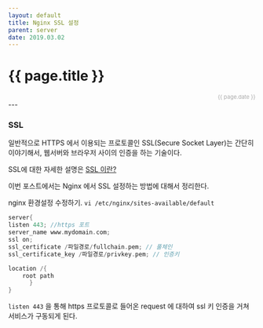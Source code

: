 ```yaml
---
layout: default
title: Nginx SSL 설정
parent: server
date: 2019.03.02
---
```


<h1>{{ page.title }}</h1>  
<div style="text-align:right; font-size:11px; color:#aaa">{{ page.date }} </div>
---

### SSL

일반적으로 HTTPS 에서 이용되는 프로토콜인 SSL(Secure Socket Layer)는 간단히 이야기해서, 웹서버와 브라우저 사이의 인증을 하는 기술이다.

SSL에 대한 자세한 설명은 <a href="/server/ssl">SSL 이란?</a>  

이번 포스트에서는 Nginx 에서 SSL 설정하는 방법에 대해서 정리한다.  
  
nginx 환경설정 수정하기.
`vi /etc/nginx/sites-available/default`
```c
server{
listen 443; //https 포트
server_name www.mydomain.com;
ssl on;
ssl_certificate /파일경로/fullchain.pem; // 풀체인
ssl_certificate_key /파일경로/privkey.pem; // 인증키

location /{
	root path
      }
}
```

`listen 443` 을 통해 https 프로토콜로 들어온 request 에 대하여 ssl 키 인증을 거쳐 서비스가 구동되게 된다. 


